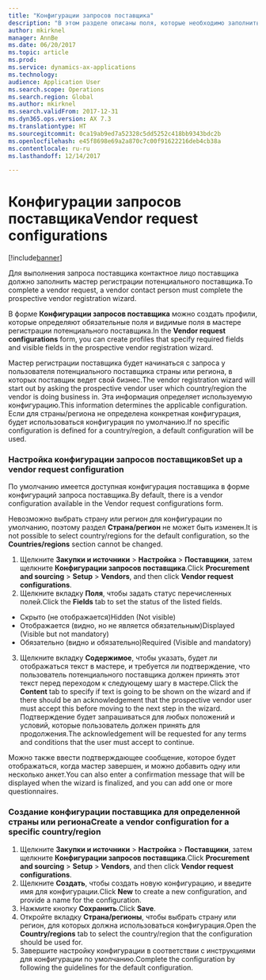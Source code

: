 ```yaml
---
title: "Конфигурации запросов поставщика"
description: "В этом разделе описаны поля, которые необходимо заполнить в новом запросе поставщика."
author: mkirknel
manager: AnnBe
ms.date: 06/20/2017
ms.topic: article
ms.prod: 
ms.service: dynamics-ax-applications
ms.technology: 
audience: Application User
ms.search.scope: Operations
ms.search.region: Global
ms.author: mkirknel
ms.search.validFrom: 2017-12-31
ms.dyn365.ops.version: AX 7.3
ms.translationtype: HT
ms.sourcegitcommit: 0ca19ab9ed7a52328c5dd5252c418bb9343bdc2b
ms.openlocfilehash: e45f8698e69a2a870c7c00f91622216deb4cb38a
ms.contentlocale: ru-ru
ms.lasthandoff: 12/14/2017

---
```


# <a name="vendor-request-configurations"></a><span data-ttu-id="4cbae-103">Конфигурации запросов поставщика</span><span class="sxs-lookup"><span data-stu-id="4cbae-103">Vendor request configurations</span></span>
[!include[banner](../includes/banner.md)]

<span data-ttu-id="4cbae-104">Для выполнения запроса поставщика контактное лицо поставщика должно заполнить мастер регистрации потенциального поставщика.</span><span class="sxs-lookup"><span data-stu-id="4cbae-104">To complete a vendor request, a vendor contact person must complete the prospective vendor registration wizard.</span></span>

<span data-ttu-id="4cbae-105">В форме **Конфигурации запросов поставщика** можно создать профили, которые определяют обязательные поля и видимые поля в мастере регистрации потенциального поставщика.</span><span class="sxs-lookup"><span data-stu-id="4cbae-105">In the **Vendor request configurations** form, you can create profiles that specify required fields and visible fields in the prospective vendor registration wizard.</span></span>

<span data-ttu-id="4cbae-106">Мастер регистрации поставщика будет начинаться с запроса у пользователя потенциального поставщика страны или региона, в которых поставщик ведет свой бизнес.</span><span class="sxs-lookup"><span data-stu-id="4cbae-106">The vendor registration wizard will start out by asking the prospective vendor user which country/region the vendor is doing business in.</span></span> <span data-ttu-id="4cbae-107">Эта информация определяет используемую конфигурацию.</span><span class="sxs-lookup"><span data-stu-id="4cbae-107">This information determines the applicable configuration.</span></span> <span data-ttu-id="4cbae-108">Если для страны/региона не определена конкретная конфигурация, будет использоваться конфигурация по умолчанию.</span><span class="sxs-lookup"><span data-stu-id="4cbae-108">If no specific configuration is defined for a country/region, a default configuration will be used.</span></span>

### <a name="set-up-a-vendor-request-configuration"></a><span data-ttu-id="4cbae-109">Настройка конфигурации запросов поставщиков</span><span class="sxs-lookup"><span data-stu-id="4cbae-109">Set up a vendor request configuration</span></span>

<span data-ttu-id="4cbae-110">По умолчанию имеется доступная конфигурация поставщика в форме конфигураций запроса поставщика.</span><span class="sxs-lookup"><span data-stu-id="4cbae-110">By default, there is a vendor configuration available in the Vendor request configurations form.</span></span>

<span data-ttu-id="4cbae-111">Невозможно выбрать страну или регион для конфигурации по умолчанию, поэтому раздел **Страна/регион** не может быть изменен.</span><span class="sxs-lookup"><span data-stu-id="4cbae-111">It is not possible to select country/regions for the default configuration, so the **Countries/regions** section cannot be changed.</span></span>

1.  <span data-ttu-id="4cbae-112">Щелкните **Закупки и источники** > **Настройка** > **Поставщики**, затем щелкните **Конфигурации запросов поставщика**.</span><span class="sxs-lookup"><span data-stu-id="4cbae-112">Click **Procurement and sourcing** > **Setup** > **Vendors**, and then click **Vendor request configurations**.</span></span>
2.  <span data-ttu-id="4cbae-113">Щелкните вкладку **Поля**, чтобы задать статус перечисленных полей.</span><span class="sxs-lookup"><span data-stu-id="4cbae-113">Click the **Fields** tab to set the status of the listed fields.</span></span>
-   <span data-ttu-id="4cbae-114">Скрыто (не отображается)</span><span class="sxs-lookup"><span data-stu-id="4cbae-114">Hidden (Not visible)</span></span>
-   <span data-ttu-id="4cbae-115">Отображается (видно, но не является обязательным)</span><span class="sxs-lookup"><span data-stu-id="4cbae-115">Displayed (Visible but not mandatory)</span></span>
-   <span data-ttu-id="4cbae-116">Обязательно (видно и обязательно)</span><span class="sxs-lookup"><span data-stu-id="4cbae-116">Required (Visible and mandatory)</span></span>
3.  <span data-ttu-id="4cbae-117">Щелкните вкладку **Содержимое**, чтобы указать, будет ли отображаться текст в мастере, и требуется ли подтверждение, что пользователь потенциального поставщика должен принять этот текст перед переходом к следующему шагу в мастере.</span><span class="sxs-lookup"><span data-stu-id="4cbae-117">Click the **Content** tab to specify if text is going to be shown on the wizard and if there should be an acknowledgement that the prospective vendor user must accept this before moving to the next step in the wizard.</span></span> <span data-ttu-id="4cbae-118">Подтверждение будет запрашиваться для любых положений и условий, которые пользователь должен принять для продолжения.</span><span class="sxs-lookup"><span data-stu-id="4cbae-118">The acknowledgement will be requested for any terms and conditions that the user must accept to continue.</span></span>

<span data-ttu-id="4cbae-119">Можно также ввести подтверждающее сообщение, которое будет отображаться, когда мастер завершен, и можно добавить одну или несколько анкет.</span><span class="sxs-lookup"><span data-stu-id="4cbae-119">You can also enter a confirmation message that will be displayed when the wizard is finalized, and you can add one or more questionnaires.</span></span>

### <a name="create-a-vendor-configuration-for-a-specific-countryregion"></a><span data-ttu-id="4cbae-120">Создание конфигурации поставщика для определенной страны или региона</span><span class="sxs-lookup"><span data-stu-id="4cbae-120">Create a vendor configuration for a specific country/region</span></span>
1.  <span data-ttu-id="4cbae-121">Щелкните **Закупки и источники** > **Настройка** > **Поставщики**, затем щелкните **Конфигурации запросов поставщика**.</span><span class="sxs-lookup"><span data-stu-id="4cbae-121">Click **Procurement and sourcing** > **Setup** > **Vendors**, and then click **Vendor request configurations**.</span></span>
2.  <span data-ttu-id="4cbae-122">Щелкните **Создать**, чтобы создать новую конфигурацию, и введите имя для конфигурации.</span><span class="sxs-lookup"><span data-stu-id="4cbae-122">Click **New** to create a new configuration, and provide a name for the configuration.</span></span>
3.  <span data-ttu-id="4cbae-123">Нажмите кнопку **Сохранить**.</span><span class="sxs-lookup"><span data-stu-id="4cbae-123">Click **Save**.</span></span>
4.  <span data-ttu-id="4cbae-124">Откройте вкладку **Страна/регионы**, чтобы выбрать страну или регион, для которых должна использоваться конфигурация.</span><span class="sxs-lookup"><span data-stu-id="4cbae-124">Open the **Country/regions** tab to select the country/region that the configuration should be used for.</span></span>
5.  <span data-ttu-id="4cbae-125">Завершите настройку конфигурации в соответствии с инструкциями для конфигурации по умолчанию.</span><span class="sxs-lookup"><span data-stu-id="4cbae-125">Complete the configuration by following the guidelines for the default configuration.</span></span>


